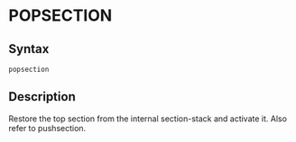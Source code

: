# POPSECTION

## Syntax
```assembly
popsection
```

## Description
Restore the top section from the internal section-stack and activate it.
Also refer to pushsection.
